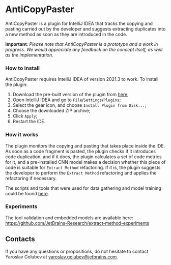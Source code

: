 # AntiCopyPaster

AntiCopyPaster is a plugin for IntelliJ IDEA that tracks the copying and pasting carried out by the developer and suggests extracting duplicates into a new method as soon as they are introduced in the code.

**Important**: _Please note that AntiCopyPaster is a prototype and a work in progress. We would appreciate any feedback on the concept itself, as well as the implementation._

### How to install

AntiCopyPaster requires IntelliJ IDEA of version 2021.3 to work. To install the plugin:

1. Download the pre-built version of the plugin from [here](https://drive.google.com/file/d/1hueIpbxUxr_IPCNtww7Htc2ckqzTcsPE/view?usp=sharing);
2. Open IntelliJ IDEA and go to `File`/`Settings`/`Plugins`;
3. Select the gear icon, and choose `Install Plugin from Disk...`;
4. Choose the downloaded ZIP archive;
5. Click `Apply`;
6. Restart the IDE.

### How it works

The plugin monitors the copying and pasting that takes place inside the IDE. As soon as a code fragment is pasted, the plugin checks if it introduces code duplication, and if it does, the plugin calculates a set of code metrics for it, and a pre-installed CNN model makes a decision whether this piece of code is suitable for `Extract Method` refactoring. If it is, the plugin suggests the developer to perform the `Extract Method` refactoring and applies the refactoring if necessary.

The scripts and tools that were used for data gathering and model training could be found [here](https://github.com/JetBrains-Research/extract-method-experiments).

### Experiments

The tool validation and embedded models are available here: https://github.com/JetBrains-Research/extract-method-experiments

## Contacts

If you have any questions or propositions, do not hesitate to contact Yaroslav Golubev at yaroslav.golubev@jetbrains.com.
